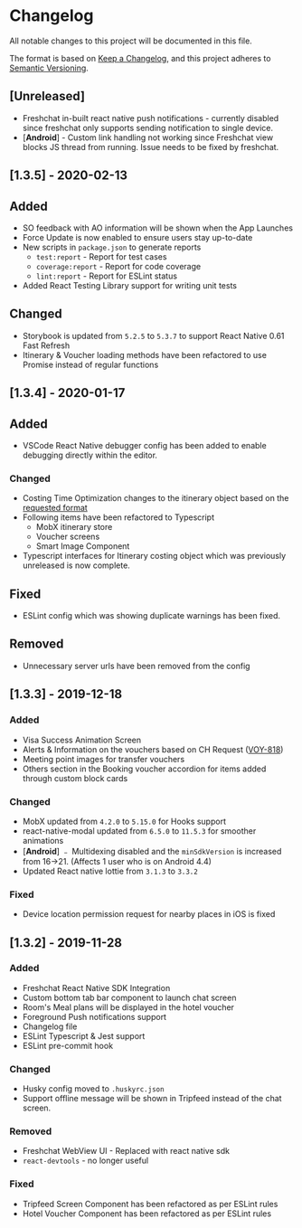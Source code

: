 # Changelog

All notable changes to this project will be documented in this file.

The format is based on [Keep a Changelog](https://keepachangelog.com/en/1.0.0/),
and this project adheres to [Semantic Versioning](https://semver.org/spec/v2.0.0.html).

## [Unreleased]

- Freshchat in-built react native push notifications - currently disabled since freshchat only supports sending notification to single device.
- [**Android**] - Custom link handling not working since Freshchat view blocks JS thread from running. Issue needs to be fixed by freshchat.

## [1.3.5] - 2020-02-13

## Added

- SO feedback with AO information will be shown when the App Launches
- Force Update is now enabled to ensure users stay up-to-date
- New scripts in `package.json` to generate reports
  - `test:report` - Report for test cases
  - `coverage:report` - Report for code coverage
  - `lint:report` - Report for ESLint status
- Added React Testing Library support for writing unit tests

## Changed

- Storybook is updated from `5.2.5` to `5.3.7` to support React Native 0.61 Fast Refresh
- Itinerary & Voucher loading methods have been refactored to use Promise instead of regular functions

## [1.3.4] - 2020-01-17

## Added

- VSCode React Native debugger config has been added to enable debugging directly within the editor.

### Changed

- Costing Time Optimization changes to the itinerary object based on the [requested format](https://wwmib.slack.com/archives/GNZ7X85A6/p1576733138001200)
- Following items have been refactored to Typescript
  - MobX itinerary store
  - Voucher screens
  - Smart Image Component
- Typescript interfaces for Itinerary costing object which was previously unreleased is now complete.

## Fixed

- ESLint config which was showing duplicate warnings has been fixed.

## Removed

- Unnecessary server urls have been removed from the config

## [1.3.3] - 2019-12-18

### Added

- Visa Success Animation Screen
- Alerts & Information on the vouchers based on CH Request ([VOY-818](https://pickyourtrail.atlassian.net/browse/VOY-818))
- Meeting point images for transfer vouchers
- Others section in the Booking voucher accordion for items added through custom block cards

### Changed

- MobX updated from `4.2.0` to `5.15.0` for Hooks support
- react-native-modal updated from `6.5.0` to `11.5.3` for smoother animations
- [**Android**] ﹣ Multidexing disabled and the `minSdkVersion` is increased from 16->21. (Affects 1 user who is on Android 4.4)
- Updated React native lottie from `3.1.3` to `3.3.2`

### Fixed

- Device location permission request for nearby places in iOS is fixed

## [1.3.2] - 2019-11-28

### Added

- Freshchat React Native SDK Integration
- Custom bottom tab bar component to launch chat screen
- Room's Meal plans will be displayed in the hotel voucher
- Foreground Push notifications support
- Changelog file
- ESLint Typescript & Jest support
- ESLint pre-commit hook

### Changed

- Husky config moved to `.huskyrc.json`
- Support offline message will be shown in Tripfeed instead of the chat screen.

### Removed

- Freshchat WebView UI - Replaced with react native sdk
- `react-devtools` - no longer useful

### Fixed

- Tripfeed Screen Component has been refactored as per ESLint rules
- Hotel Voucher Component has been refactored as per ESLint rules
